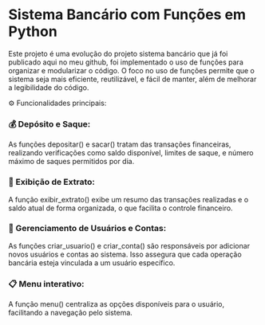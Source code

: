  # Sistema Bancário com Funções em Python
 
Este projeto é uma evolução do projeto sistema bancário que já foi publicado aqui no meu github, foi implementado o uso de funções para organizar e modularizar o código. 
O foco no uso de funções permite que o sistema seja mais eficiente, reutilizável, e fácil de manter, além de melhorar a legibilidade do código.

 ⚙️ Funcionalidades principais:

### 💰 Depósito e Saque:
As funções depositar() e sacar() tratam das transações financeiras, realizando verificações como saldo disponível, limites de saque, e número máximo de saques permitidos por dia.

### 📄 Exibição de Extrato: 
A função exibir_extrato() exibe um resumo das transações realizadas e o saldo atual de forma organizada, o que facilita o controle financeiro.

### 👥 Gerenciamento de Usuários e Contas:
As funções criar_usuario() e criar_conta() são responsáveis por adicionar novos usuários e contas ao sistema. Isso assegura que cada operação bancária esteja vinculada a um usuário específico.

### 📋 Menu interativo:
A função menu() centraliza as opções disponíveis para o usuário, facilitando a navegação pelo sistema.
